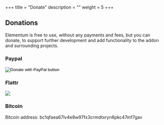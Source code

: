 +++
title = "Donate"
description = ""
weight = 5
+++


## Donations
Elementum is free to use, without any payments and fees, but you can donate, to support further development and add functionality to the addon and surrounding projects.  


### Paypal
<form action="https://www.paypal.com/cgi-bin/webscr" method="post" target="_blank">
<input type="hidden" name="cmd" value="_s-xclick" />
<input type="hidden" name="hosted_button_id" value="R2M3FCJCJDJLU" />
<input type="hidden" name="lc" value="en_US">
<input type="hidden" name="country" value="US">
<input type="image" src="https://www.paypalobjects.com/en_US/PL/i/btn/btn_donateCC_LG.gif" border="0" name="submit" title="PayPal - The safer, easier way to pay online!" alt="Donate with PayPal button" />
<img alt="" border="0" src="https://www.paypal.com/en_PL/i/scr/pixel.gif" width="1" height="1" />
</form>

### Flattr
<span style="text-align: left">
    <a style="display: inline-block; max-height: 25px; max-width: 100px;" href="https://flattr.com/submit/auto?user_id=elgatito&url=http%3A%2F%2Felementum.surge.sh" target="_blank" title="Flattr Elementum"><img src="http://api.flattr.com/button/flattr-badge-large.png" /></a>  <br>
</span>  

### Bitcoin
Bitcoin address: bc1qfaea67lv4e8w97fx3crmdtxryn8pkc47mf7gav